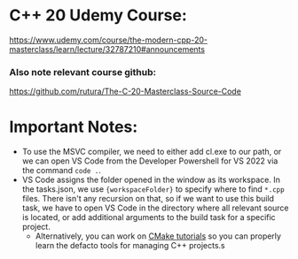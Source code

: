 # C++ 20 Udemy Course:

 https://www.udemy.com/course/the-modern-cpp-20-masterclass/learn/lecture/32787210#announcements

### Also note relevant course github: 

https://github.com/rutura/The-C-20-Masterclass-Source-Code




# Important Notes:

- To use the MSVC compiler, we need to either add cl.exe to our path, or we can open VS Code from the Developer Powershell for VS 2022 via the command `code .`. 
- VS Code assigns the folder opened in the window as its workspace. In the tasks.json, we use `{workspaceFolder}` to specify where to find `*.cpp` files. There isn't any recursion on that, so if we want to use this build task, we have to open VS Code in the directory where all relevant source is located, or add additional arguments to the build task for a specific project. 
    - Alternatively, you can work on [CMake tutorials](https://cmake.org/cmake/help/latest/guide/tutorial/A%20Basic%20Starting%20Point.html) so you can properly learn the defacto tools for managing C++ projects.s 